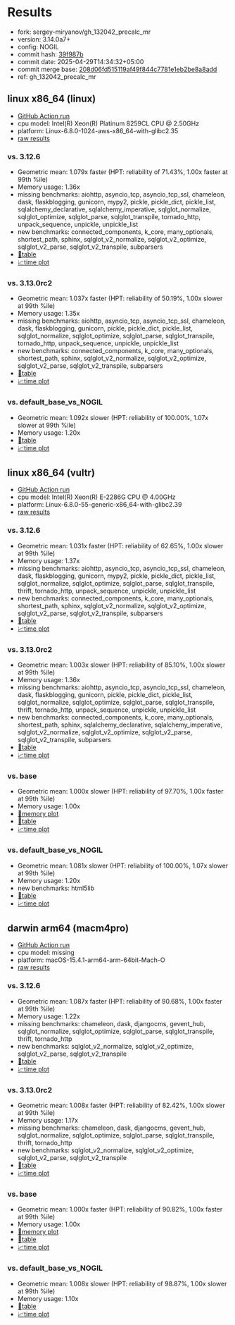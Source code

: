 # Results

- fork: sergey-miryanov/gh_132042_precalc_mr
- version: 3.14.0a7+
- config: NOGIL
- commit hash: [39f987b](https://github.com/sergey%2dmiryanov/cpython/commit/39f987b)
- commit date: 2025-04-29T14:34:32+05:00
- commit merge base: [208d06fd515119af49f844c7781e1eb2be8a8add](https://github.com/python/cpython/commit/208d06fd515119af49f844c7781e1eb2be8a8add)
- ref: gh_132042_precalc_mr

## linux x86_64 (linux)

- [GitHub Action run](https://github.com/facebookexperimental/free-threading-benchmarking/actions/runs/14732101454)
- cpu model: Intel(R) Xeon(R) Platinum 8259CL CPU @ 2.50GHz
- platform: Linux-6.8.0-1024-aws-x86_64-with-glibc2.35
- [raw results](bm-20250429-linux-x86_64-sergey%252dmiryanov-gh_132042_precalc_mr-3.14.0a7%2B-39f987b.json)

### vs. 3.12.6

- Geometric mean: 1.079x faster (HPT: reliability of 71.43%, 1.00x faster at 99th %ile)
- Memory usage: 1.36x
- missing benchmarks: aiohttp, asyncio_tcp, asyncio_tcp_ssl, chameleon, dask, flaskblogging, gunicorn, mypy2, pickle, pickle_dict, pickle_list, sqlalchemy_declarative, sqlalchemy_imperative, sqlglot_normalize, sqlglot_optimize, sqlglot_parse, sqlglot_transpile, tornado_http, unpack_sequence, unpickle, unpickle_list
- new benchmarks: connected_components, k_core, many_optionals, shortest_path, sphinx, sqlglot_v2_normalize, sqlglot_v2_optimize, sqlglot_v2_parse, sqlglot_v2_transpile, subparsers
- [📄table](bm-20250429-linux-x86_64-sergey%252dmiryanov-gh_132042_precalc_mr-3.14.0a7%2B-39f987b-vs-3.12.6.md)
- [📈time plot](bm-20250429-linux-x86_64-sergey%252dmiryanov-gh_132042_precalc_mr-3.14.0a7%2B-39f987b-vs-3.12.6.svg)

### vs. 3.13.0rc2

- Geometric mean: 1.037x faster (HPT: reliability of 50.19%, 1.00x slower at 99th %ile)
- Memory usage: 1.35x
- missing benchmarks: aiohttp, asyncio_tcp, asyncio_tcp_ssl, chameleon, dask, flaskblogging, gunicorn, pickle, pickle_dict, pickle_list, sqlglot_normalize, sqlglot_optimize, sqlglot_parse, sqlglot_transpile, tornado_http, unpack_sequence, unpickle, unpickle_list
- new benchmarks: connected_components, k_core, many_optionals, shortest_path, sphinx, sqlglot_v2_normalize, sqlglot_v2_optimize, sqlglot_v2_parse, sqlglot_v2_transpile, subparsers
- [📄table](bm-20250429-linux-x86_64-sergey%252dmiryanov-gh_132042_precalc_mr-3.14.0a7%2B-39f987b-vs-3.13.0rc2.md)
- [📈time plot](bm-20250429-linux-x86_64-sergey%252dmiryanov-gh_132042_precalc_mr-3.14.0a7%2B-39f987b-vs-3.13.0rc2.svg)

### vs. default_base_vs_NOGIL

- Geometric mean: 1.092x slower (HPT: reliability of 100.00%, 1.07x slower at 99th %ile)
- Memory usage: 1.20x
- [📄table](bm-20250429-linux-x86_64-sergey%252dmiryanov-gh_132042_precalc_mr-3.14.0a7%2B-39f987b-vs-default_base_vs_NOGIL.md)
- [📈time plot](bm-20250429-linux-x86_64-sergey%252dmiryanov-gh_132042_precalc_mr-3.14.0a7%2B-39f987b-vs-default_base_vs_NOGIL.svg)

## linux x86_64 (vultr)

- [GitHub Action run](https://github.com/facebookexperimental/free-threading-benchmarking/actions/runs/14732101454)
- cpu model: Intel(R) Xeon(R) E-2286G CPU @ 4.00GHz
- platform: Linux-6.8.0-55-generic-x86_64-with-glibc2.39
- [raw results](bm-20250429-vultr-x86_64-sergey%252dmiryanov-gh_132042_precalc_mr-3.14.0a7%2B-39f987b.json)

### vs. 3.12.6

- Geometric mean: 1.031x faster (HPT: reliability of 62.65%, 1.00x slower at 99th %ile)
- Memory usage: 1.37x
- missing benchmarks: aiohttp, asyncio_tcp, asyncio_tcp_ssl, chameleon, dask, flaskblogging, gunicorn, mypy2, pickle, pickle_dict, pickle_list, sqlglot_normalize, sqlglot_optimize, sqlglot_parse, sqlglot_transpile, thrift, tornado_http, unpack_sequence, unpickle, unpickle_list
- new benchmarks: connected_components, k_core, many_optionals, shortest_path, sphinx, sqlglot_v2_normalize, sqlglot_v2_optimize, sqlglot_v2_parse, sqlglot_v2_transpile, subparsers
- [📄table](bm-20250429-vultr-x86_64-sergey%252dmiryanov-gh_132042_precalc_mr-3.14.0a7%2B-39f987b-vs-3.12.6.md)
- [📈time plot](bm-20250429-vultr-x86_64-sergey%252dmiryanov-gh_132042_precalc_mr-3.14.0a7%2B-39f987b-vs-3.12.6.svg)

### vs. 3.13.0rc2

- Geometric mean: 1.003x slower (HPT: reliability of 85.10%, 1.00x slower at 99th %ile)
- Memory usage: 1.36x
- missing benchmarks: aiohttp, asyncio_tcp, asyncio_tcp_ssl, chameleon, dask, flaskblogging, gunicorn, pickle, pickle_dict, pickle_list, sqlglot_normalize, sqlglot_optimize, sqlglot_parse, sqlglot_transpile, thrift, tornado_http, unpack_sequence, unpickle, unpickle_list
- new benchmarks: connected_components, k_core, many_optionals, shortest_path, sphinx, sqlalchemy_declarative, sqlalchemy_imperative, sqlglot_v2_normalize, sqlglot_v2_optimize, sqlglot_v2_parse, sqlglot_v2_transpile, subparsers
- [📄table](bm-20250429-vultr-x86_64-sergey%252dmiryanov-gh_132042_precalc_mr-3.14.0a7%2B-39f987b-vs-3.13.0rc2.md)
- [📈time plot](bm-20250429-vultr-x86_64-sergey%252dmiryanov-gh_132042_precalc_mr-3.14.0a7%2B-39f987b-vs-3.13.0rc2.svg)

### vs. base

- Geometric mean: 1.000x slower (HPT: reliability of 97.70%, 1.00x faster at 99th %ile)
- Memory usage: 1.00x
- [🧠memory plot](bm-20250429-vultr-x86_64-sergey%252dmiryanov-gh_132042_precalc_mr-3.14.0a7%2B-39f987b-vs-base-mem.svg)
- [📄table](bm-20250429-vultr-x86_64-sergey%252dmiryanov-gh_132042_precalc_mr-3.14.0a7%2B-39f987b-vs-base.md)
- [📈time plot](bm-20250429-vultr-x86_64-sergey%252dmiryanov-gh_132042_precalc_mr-3.14.0a7%2B-39f987b-vs-base.svg)

### vs. default_base_vs_NOGIL

- Geometric mean: 1.081x slower (HPT: reliability of 100.00%, 1.07x slower at 99th %ile)
- Memory usage: 1.20x
- new benchmarks: html5lib
- [📄table](bm-20250429-vultr-x86_64-sergey%252dmiryanov-gh_132042_precalc_mr-3.14.0a7%2B-39f987b-vs-default_base_vs_NOGIL.md)
- [📈time plot](bm-20250429-vultr-x86_64-sergey%252dmiryanov-gh_132042_precalc_mr-3.14.0a7%2B-39f987b-vs-default_base_vs_NOGIL.svg)

## darwin arm64 (macm4pro)

- [GitHub Action run](https://github.com/facebookexperimental/free-threading-benchmarking/actions/runs/14732101454)
- cpu model: missing
- platform: macOS-15.4.1-arm64-arm-64bit-Mach-O
- [raw results](bm-20250429-macm4pro-arm64-sergey%252dmiryanov-gh_132042_precalc_mr-3.14.0a7%2B-39f987b.json)

### vs. 3.12.6

- Geometric mean: 1.087x faster (HPT: reliability of 90.68%, 1.00x faster at 99th %ile)
- Memory usage: 1.22x
- missing benchmarks: chameleon, dask, djangocms, gevent_hub, sqlglot_normalize, sqlglot_optimize, sqlglot_parse, sqlglot_transpile, thrift, tornado_http
- new benchmarks: sqlglot_v2_normalize, sqlglot_v2_optimize, sqlglot_v2_parse, sqlglot_v2_transpile
- [📄table](bm-20250429-macm4pro-arm64-sergey%252dmiryanov-gh_132042_precalc_mr-3.14.0a7%2B-39f987b-vs-3.12.6.md)
- [📈time plot](bm-20250429-macm4pro-arm64-sergey%252dmiryanov-gh_132042_precalc_mr-3.14.0a7%2B-39f987b-vs-3.12.6.svg)

### vs. 3.13.0rc2

- Geometric mean: 1.008x faster (HPT: reliability of 82.42%, 1.00x slower at 99th %ile)
- Memory usage: 1.17x
- missing benchmarks: chameleon, dask, djangocms, gevent_hub, sqlglot_normalize, sqlglot_optimize, sqlglot_parse, sqlglot_transpile, thrift, tornado_http
- new benchmarks: sqlglot_v2_normalize, sqlglot_v2_optimize, sqlglot_v2_parse, sqlglot_v2_transpile
- [📄table](bm-20250429-macm4pro-arm64-sergey%252dmiryanov-gh_132042_precalc_mr-3.14.0a7%2B-39f987b-vs-3.13.0rc2.md)
- [📈time plot](bm-20250429-macm4pro-arm64-sergey%252dmiryanov-gh_132042_precalc_mr-3.14.0a7%2B-39f987b-vs-3.13.0rc2.svg)

### vs. base

- Geometric mean: 1.000x faster (HPT: reliability of 90.82%, 1.00x faster at 99th %ile)
- Memory usage: 1.00x
- [🧠memory plot](bm-20250429-macm4pro-arm64-sergey%252dmiryanov-gh_132042_precalc_mr-3.14.0a7%2B-39f987b-vs-base-mem.svg)
- [📄table](bm-20250429-macm4pro-arm64-sergey%252dmiryanov-gh_132042_precalc_mr-3.14.0a7%2B-39f987b-vs-base.md)
- [📈time plot](bm-20250429-macm4pro-arm64-sergey%252dmiryanov-gh_132042_precalc_mr-3.14.0a7%2B-39f987b-vs-base.svg)

### vs. default_base_vs_NOGIL

- Geometric mean: 1.008x slower (HPT: reliability of 98.87%, 1.00x slower at 99th %ile)
- Memory usage: 1.10x
- [📄table](bm-20250429-macm4pro-arm64-sergey%252dmiryanov-gh_132042_precalc_mr-3.14.0a7%2B-39f987b-vs-default_base_vs_NOGIL.md)
- [📈time plot](bm-20250429-macm4pro-arm64-sergey%252dmiryanov-gh_132042_precalc_mr-3.14.0a7%2B-39f987b-vs-default_base_vs_NOGIL.svg)

